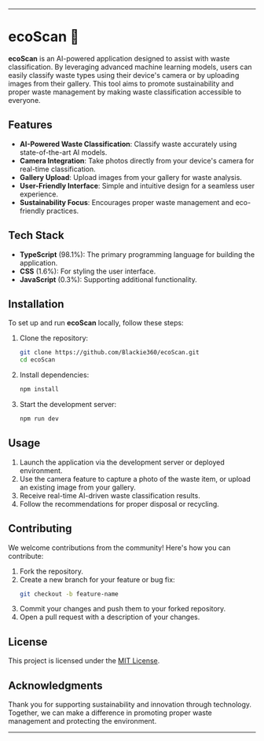 
---

# ecoScan 🌱

**ecoScan** is an AI-powered application designed to assist with waste classification. By leveraging advanced machine learning models, users can easily classify waste types using their device's camera or by uploading images from their gallery. This tool aims to promote sustainability and proper waste management by making waste classification accessible to everyone.

## Features

- **AI-Powered Waste Classification**: Classify waste accurately using state-of-the-art AI models.
- **Camera Integration**: Take photos directly from your device's camera for real-time classification.
- **Gallery Upload**: Upload images from your gallery for waste analysis.
- **User-Friendly Interface**: Simple and intuitive design for a seamless user experience.
- **Sustainability Focus**: Encourages proper waste management and eco-friendly practices.

## Tech Stack

- **TypeScript** (98.1%): The primary programming language for building the application.
- **CSS** (1.6%): For styling the user interface.
- **JavaScript** (0.3%): Supporting additional functionality.

## Installation

To set up and run **ecoScan** locally, follow these steps:

1. Clone the repository:
   ```bash
   git clone https://github.com/Blackie360/ecoScan.git
   cd ecoScan
   ```

2. Install dependencies:
   ```bash
   npm install
   ```

3. Start the development server:
   ```bash
   npm run dev
   ```

## Usage

1. Launch the application via the development server or deployed environment.
2. Use the camera feature to capture a photo of the waste item, or upload an existing image from your gallery.
3. Receive real-time AI-driven waste classification results.
4. Follow the recommendations for proper disposal or recycling.

## Contributing

We welcome contributions from the community! Here's how you can contribute:

1. Fork the repository.
2. Create a new branch for your feature or bug fix:
   ```bash
   git checkout -b feature-name
   ```
3. Commit your changes and push them to your forked repository.
4. Open a pull request with a description of your changes.

## License

This project is licensed under the [MIT License](LICENSE).

## Acknowledgments

Thank you for supporting sustainability and innovation through technology. Together, we can make a difference in promoting proper waste management and protecting the environment.

---

